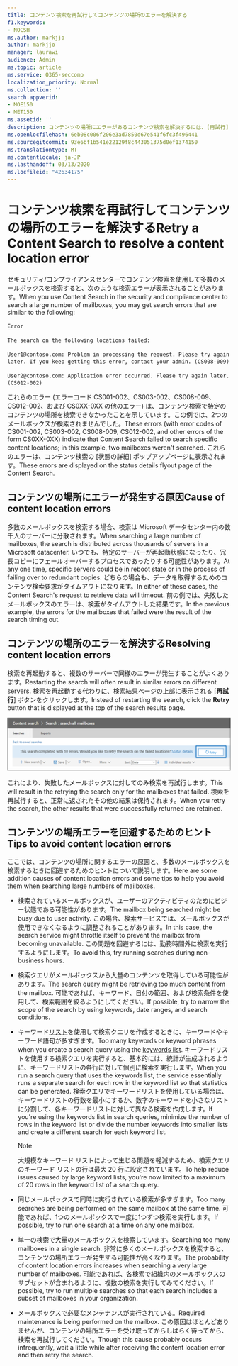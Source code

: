 ```yaml
---
title: コンテンツ検索を再試行してコンテンツの場所のエラーを解決する
f1.keywords:
- NOCSH
ms.author: markjjo
author: markjjo
manager: laurawi
audience: Admin
ms.topic: article
ms.service: O365-seccomp
localization_priority: Normal
ms.collection: ''
search.appverid:
- MOE150
- MET150
ms.assetid: ''
description: コンテンツの場所にエラーがあるコンテンツ検索を解決するには、[再試行] ボタンを使用します。
ms.openlocfilehash: 6eb08c006f206e3ad7850d67e541f6fc3f496441
ms.sourcegitcommit: 93e6bf1b541e22129f8c443051375d0ef1374150
ms.translationtype: MT
ms.contentlocale: ja-JP
ms.lasthandoff: 03/13/2020
ms.locfileid: "42634175"
---
```

# <a name="retry-a-content-search-to-resolve-a-content-location-error"></a><span data-ttu-id="c0216-103">コンテンツ検索を再試行してコンテンツの場所のエラーを解決する</span><span class="sxs-lookup"><span data-stu-id="c0216-103">Retry a Content Search to resolve a content location error</span></span>

<span data-ttu-id="c0216-104">セキュリティ/コンプライアンスセンターでコンテンツ検索を使用して多数のメールボックスを検索すると、次のような検索エラーが表示されることがあります。</span><span class="sxs-lookup"><span data-stu-id="c0216-104">When you use Content Search in the security and compliance center to search a large number of mailboxes, you may get search errors that are similar to the following:</span></span>

```text
Error

The search on the following locations failed:

User1@contoso.com: Problem in processing the request. Please try again later. If you keep getting this error, contact your admin. (CS008-009)

User2@contoso.com: Application error occurred. Please try again later. (CS012-002)
```

<span data-ttu-id="c0216-105">これらのエラー (エラーコード CS001-002、CS003-002、CS008-009、CS012-002、および CS0XX-0XX の他のエラー) は、コンテンツ検索で特定のコンテンツの場所を検索できなかったことを示しています。この例では、2つのメールボックスが検索されませんでした。</span><span class="sxs-lookup"><span data-stu-id="c0216-105">These errors (with error codes of CS001-002, CS003-002, CS008-009, CS012-002, and other errors of the form CS0XX-0XX) indicate that Content Search failed to search specific content locations; in this example, two mailboxes weren't searched.</span></span> <span data-ttu-id="c0216-106">これらのエラーは、コンテンツ検索の [状態の詳細] ポップアップページに表示されます。</span><span class="sxs-lookup"><span data-stu-id="c0216-106">These errors are displayed on the status details flyout page of the Content Search.</span></span>

## <a name="cause-of-content-location-errors"></a><span data-ttu-id="c0216-107">コンテンツの場所にエラーが発生する原因</span><span class="sxs-lookup"><span data-stu-id="c0216-107">Cause of content location errors</span></span>

<span data-ttu-id="c0216-108">多数のメールボックスを検索する場合、検索は Microsoft データセンター内の数千人のサーバーに分散されます。</span><span class="sxs-lookup"><span data-stu-id="c0216-108">When searching a large number of mailboxes, the search is distributed across thousands of servers in a Microsoft datacenter.</span></span> <span data-ttu-id="c0216-109">いつでも、特定のサーバーが再起動状態になったり、冗長コピーにフェールオーバーするプロセスであったりする可能性があります。</span><span class="sxs-lookup"><span data-stu-id="c0216-109">At any one time, specific servers could be in reboot state or in the process of failing over to redundant copies.</span></span> <span data-ttu-id="c0216-110">どちらの場合も、データを取得するためのコンテンツ検索要求がタイムアウトになります。</span><span class="sxs-lookup"><span data-stu-id="c0216-110">In either of these cases, the Content Search's request to retrieve data will timeout.</span></span> <span data-ttu-id="c0216-111">前の例では、失敗したメールボックスのエラーは、検索がタイムアウトした結果です。</span><span class="sxs-lookup"><span data-stu-id="c0216-111">In the previous example, the errors for the mailboxes that failed were the result of the search timing out.</span></span>

## <a name="resolving-content-location-errors"></a><span data-ttu-id="c0216-112">コンテンツの場所のエラーを解決する</span><span class="sxs-lookup"><span data-stu-id="c0216-112">Resolving content location errors</span></span>

<span data-ttu-id="c0216-113">検索を再起動すると、複数のサーバーで同様のエラーが発生することがよくあります。</span><span class="sxs-lookup"><span data-stu-id="c0216-113">Restarting the search will often result in similar errors on different servers.</span></span> <span data-ttu-id="c0216-114">検索を再起動する代わりに、検索結果ページの上部に表示される [**再試行**] ボタンをクリックします。</span><span class="sxs-lookup"><span data-stu-id="c0216-114">Instead of restarting the search, click the **Retry** button that is displayed at the top of the search results page.</span></span>

![[再試行] ボタンをクリックしてコンテンツの場所のエラーを解決する](../media/retrycontentsearch3.png)

<span data-ttu-id="c0216-116">これにより、失敗したメールボックスに対してのみ検索を再試行します。</span><span class="sxs-lookup"><span data-stu-id="c0216-116">This will result in the retrying the search only for the mailboxes that failed.</span></span> <span data-ttu-id="c0216-117">検索を再試行すると、正常に返されたその他の結果は保持されます。</span><span class="sxs-lookup"><span data-stu-id="c0216-117">When you retry the search, the other results that were successfully returned are retained.</span></span>

## <a name="tips-to-avoid-content-location-errors"></a><span data-ttu-id="c0216-118">コンテンツの場所エラーを回避するためのヒント</span><span class="sxs-lookup"><span data-stu-id="c0216-118">Tips to avoid content location errors</span></span>

<span data-ttu-id="c0216-119">ここでは、コンテンツの場所に関するエラーの原因と、多数のメールボックスを検索するときに回避するためのヒントについて説明します。</span><span class="sxs-lookup"><span data-stu-id="c0216-119">Here are some addition causes of content location errors and some tips to help you avoid them when searching large numbers of mailboxes.</span></span>

- <span data-ttu-id="c0216-120">検索されているメールボックスが、ユーザーのアクティビティのためにビジー状態である可能性があります。</span><span class="sxs-lookup"><span data-stu-id="c0216-120">The mailbox being searched might be busy due to user activity.</span></span> <span data-ttu-id="c0216-121">この場合、検索サービスでは、メールボックスが使用できなくなるように調整されることがあります。</span><span class="sxs-lookup"><span data-stu-id="c0216-121">In this case, the search service might throttle itself to prevent the mailbox from becoming unavailable.</span></span> <span data-ttu-id="c0216-122">この問題を回避するには、勤務時間外に検索を実行するようにします。</span><span class="sxs-lookup"><span data-stu-id="c0216-122">To avoid this, try running searches during non-business hours.</span></span>

- <span data-ttu-id="c0216-123">検索クエリがメールボックスから大量のコンテンツを取得している可能性があります。</span><span class="sxs-lookup"><span data-stu-id="c0216-123">The search query might be retrieving too much content from the mailbox.</span></span> <span data-ttu-id="c0216-124">可能であれば、キーワード、日付の範囲、および検索条件を使用して、検索範囲を絞るようにしてください。</span><span class="sxs-lookup"><span data-stu-id="c0216-124">If possible, try to narrow the scope of the search by using keywords, date ranges, and search conditions.</span></span>

- <span data-ttu-id="c0216-125">キーワード[リスト](view-keyword-statistics-for-content-search.md#get-keyword-statistics-for-content-searches)を使用して検索クエリを作成するときに、キーワードやキーワード語句が多すぎます。</span><span class="sxs-lookup"><span data-stu-id="c0216-125">Too many keywords or keyword phrases when you create a search query using the [keywords list](view-keyword-statistics-for-content-search.md#get-keyword-statistics-for-content-searches).</span></span> <span data-ttu-id="c0216-126">キーワードリストを使用する検索クエリを実行すると、基本的には、統計が生成されるように、キーワードリストの各行に対して個別に検索を実行します。</span><span class="sxs-lookup"><span data-stu-id="c0216-126">When you run a search query that uses the keywords list, the service essentially runs a separate search for each row in the keyword list so that statistics can be generated.</span></span> <span data-ttu-id="c0216-127">検索クエリでキーワードリストを使用している場合は、キーワードリストの行数を最小にするか、数字のキーワードを小さなリストに分割して、各キーワードリストに対して異なる検索を作成します。</span><span class="sxs-lookup"><span data-stu-id="c0216-127">If you're using the keywords list in search queries, minimize the number of rows in the keyword list or divide the number keywords into smaller lists and create a different search for each keyword list.</span></span>

  > [!NOTE]
  > <span data-ttu-id="c0216-128">大規模なキーワード リストによって生じる問題を軽減するため、検索クエリのキーワード リストの行は最大 20 行に設定されています。</span><span class="sxs-lookup"><span data-stu-id="c0216-128">To help reduce issues caused by large keyword lists, you're now limited to a maximum of 20 rows in the keyword list of a search query.</span></span>

- <span data-ttu-id="c0216-129">同じメールボックスで同時に実行されている検索が多すぎます。</span><span class="sxs-lookup"><span data-stu-id="c0216-129">Too many searches are being performed on the same mailbox at the same time.</span></span> <span data-ttu-id="c0216-130">可能であれば、1つのメールボックスで一度に1つずつ検索を実行します。</span><span class="sxs-lookup"><span data-stu-id="c0216-130">If possible, try to run one search at a time on any one mailbox.</span></span>

- <span data-ttu-id="c0216-131">単一の検索で大量のメールボックスを検索しています。</span><span class="sxs-lookup"><span data-stu-id="c0216-131">Searching too many mailboxes in a single search.</span></span> <span data-ttu-id="c0216-132">非常に多くのメールボックスを検索すると、コンテンツの場所エラーが発生する可能性が高くなります。</span><span class="sxs-lookup"><span data-stu-id="c0216-132">The probability of content location errors increases when searching a very large number of mailboxes.</span></span> <span data-ttu-id="c0216-133">可能であれば、各検索で組織内のメールボックスのサブセットが含まれるように、複数の検索を実行してみてください。</span><span class="sxs-lookup"><span data-stu-id="c0216-133">If possible, try to run multiple searches so that each search includes a subset of  mailboxes in your organization.</span></span>

- <span data-ttu-id="c0216-134">メールボックスで必要なメンテナンスが実行されている。</span><span class="sxs-lookup"><span data-stu-id="c0216-134">Required maintenance is being performed on the mailbox.</span></span> <span data-ttu-id="c0216-135">この原因はほとんどありませんが、コンテンツの場所エラーを受け取ってからしばらく待ってから、検索を再試行してください。</span><span class="sxs-lookup"><span data-stu-id="c0216-135">Though this cause probably occurs infrequently, wait a little while after receiving the content location error and then retry the search.</span></span>
